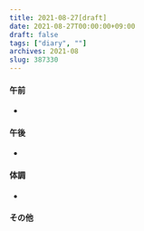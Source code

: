```yaml
---
title: 2021-08-27[draft]
date: 2021-08-27T00:00:00+09:00
draft: false
tags: ["diary", ""]
archives: 2021-08
slug: 387330
---
```

#### 午前
- 
#### 午後
- 
#### 体調
- 
#### その他